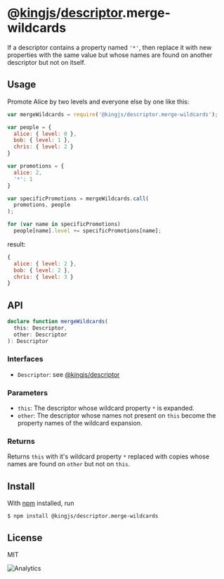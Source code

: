 # @[kingjs](https://www.npmjs.com/package/kingjs)/[descriptor](https://www.npmjs.com/package/@kingjs/descriptor).merge-wildcards
If a descriptor contains a property named `'*'`, then replace it with new properties with the same value but whose names are found on another descriptor but not on itself.
## Usage
Promote Alice by two levels and everyone else by one like this:
```js
var mergeWildcards = require('@kingjs/descriptor.merge-wildcards');

var people = {
  alice: { level: 0 },
  bob: { level: 1 },
  chris: { level: 2 }
}

var promotions = {
  alice: 2,
  '*': 1
}

var specificPromotions = mergeWildcards.call(
  promotions, people
);

for (var name in specificPromotions)
  people[name].level += specificPromotions[name];
```
result:
```js
{
  alice: { level: 2 },
  bob: { level: 2 },
  chris: { level: 3 }
}
```
## API
```ts
declare function mergeWildcards(
  this: Descriptor,
  other: Descriptor
): Descriptor
```
### Interfaces
- `Descriptor`: see [@kingjs/descriptor][descriptor]
### Parameters
- `this`: The descriptor whose wildcard property `*` is expanded.
- `other`: The descriptor whose names not present on `this` become the property names of the wildcard expansion.
### Returns
Returns `this` with it's wildcard property `*` replaced with copies whose names are found on `other` but not on `this`.
## Install
With [npm](https://npmjs.org/) installed, run
```
$ npm install @kingjs/descriptor.merge-wildcards
```
## License
MIT

![Analytics](https://analytics.kingjs.net/descriptor/merge-wildcards)

  [descriptor]: https://www.npmjs.com/package/@kingjs/descriptor